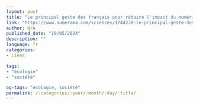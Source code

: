 ```yaml
---
layout: post
title: "Le principal geste des français pour réduire l'impact du numérique ne sert vraiment à rien"
link: "https://www.numerama.com/sciences/1744238-le-principal-geste-des-francais-pour-reduire-limpact-du-numerique-ne-sert-vraiment-a-rien.html"
author: N/A
published_date: "19/05/2024"
description: ""
language: fr
categories:
- Liens

tags:
- "écologie"
- "société"

og-tags: "écologie, société"
permalink: /:categories/:year/:month/:day/:title/
---
```

